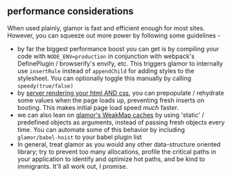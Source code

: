 performance considerations
---

When used plainly, glamor is fast and efficient enough for most sites. However, you can squeeze out more power by following some guidelines - 


- by far the biggest performance boost you can get is by compiling your code with `NODE_ENV=production` in conjunction with webpack's DefinePlugin / browserify's envify, etc. This triggers glamor to internally use `insertRule` instead of `appendChild` for adding styles to the stylesheet. You can optionally toggle this manually by calling `speedy(true/false)`
- by [server rendering your html AND css](https://github.com/threepointone/glamor/blob/master/docs/server.md), you can prepopulate / rehydrate some values when the page loads up, preventing fresh inserts on booting. This makes initial page load speed *much* faster. 
- we can also lean on [glamor's WeakMap caches](https://github.com/threepointone/glamor/blob/master/docs/weakmaps.md) by using 'static' / predefined objects as arguments, instead of passing fresh objects every time. You can automate some of this behavior by including `glamor/babel-hoist` to your babel plugin list
- In general, treat glamor as you would any other data-structure oriented library; try to prevent too many allocations, profile the critical paths in your application to identify and optimize hot paths, and be kind to immigrants. It'll all work out, I promise.
